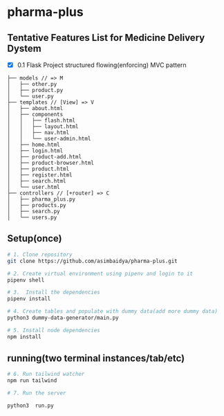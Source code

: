 # pharma-plus

## Tentative Features List for Medicine Delivery Dystem

- [x] 0.1 Flask Project structured flowing(enforcing) MVC pattern

```text
├── models // => M
│   ├── other.py
│   ├── product.py
│   └── user.py
├── templates // [View] => V
│   ├── about.html
│   ├── components
│   │   ├── flash.html
│   │   ├── layout.html
│   │   ├── nav.html
│   │   └── user-admin.html
│   ├── home.html
│   ├── login.html
│   ├── product-add.html
│   ├── product-browser.html
│   ├── product.html
│   ├── register.html
│   ├── search.html
│   └── user.html
├── controllers // [+router] => C
│   ├── pharma_plus.py
│   ├── products.py
│   ├── search.py
│   └── users.py
```

## Setup(once)

```sh
# 1. Clone repository
git clone https://github.com/asimbaidya/pharma-plus.git
```

```sh
# 2. Create virtual environment using pipenv and login to it
pipenv shell
```

```sh
# 3.  Install the dependencies
pipenv install
```

```sh
# 4. Create tables and populate with dummy data(add more dummy data)
python3 dummy-data-generator/main.py

```

```sh
# 5. Install node dependencies
npm install
```

## running(two terminal instances/tab/etc)

```sh
# 6. Run tailwind watcher
npm run tailwind
```

```sh
# 7. Run the server

python3  run.py
```
